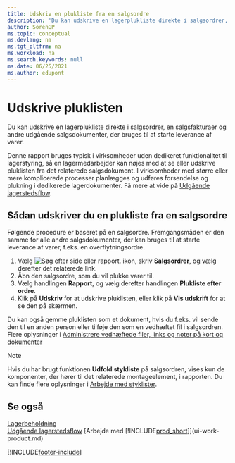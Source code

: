 ```yaml
---
title: Udskriv en plukliste fra en salgsordre
description: 'Du kan udskrive en lagerplukliste direkte i salgsordrer, salg, fakturaer og andre udgående salgsdokumenter.'
author: SorenGP
ms.topic: conceptual
ms.devlang: na
ms.tgt_pltfrm: na
ms.workload: na
ms.search.keywords: null
ms.date: 06/25/2021
ms.author: edupont
---
```

# <a name="print-the-picking-list" />Udskrive pluklisten

Du kan udskrive en lagerplukliste direkte i salgsordrer, en salgsfakturaer og andre udgående salgsdokumenter, der bruges til at starte leverance af varer.

Denne rapport bruges typisk i virksomheder uden dedikeret funktionalitet til lagerstyring, så en lagermedarbejder kan nøjes med at se eller udskrive pluklisten fra det relaterede salgsdokument. I virksomheder med større eller mere komplicerede processer planlægges og udføres forsendelse og plukning i dedikerede lagerdokumenter. Få mere at vide på [Udgående lagerstedsflow](design-details-outbound-warehouse-flow.md).

## <a name="to-print-a-picking-list-from-a-sales-order" />Sådan udskriver du en plukliste fra en salgsordre

Følgende procedure er baseret på en salgsordre. Fremgangsmåden er den samme for alle andre salgsdokumenter, der kan bruges til at starte leverance af varer, f.eks. en overflytningsordre.

1. Vælg ![Søg efter side eller rapport.](media/ui-search/search_small.png "Ikonet Søg efter side eller rapport") ikon, skriv **Salgsordrer**, og vælg derefter det relaterede link.  
2. Åbn den salgsordre, som du vil plukke varer til.  
3. Vælg handlingen **Rapport**, og vælg derefter handlingen **Plukliste efter ordre**.  
4. Klik på **Udskriv** for at udskrive pluklisten, eller klik på **Vis udskrift** for at se den på skærmen.

Du kan også gemme pluklisten som et dokument, hvis du f.eks. vil sende den til en anden person eller tilføje den som en vedhæftet fil i salgsordren. Flere oplysninger i [Administrere vedhæftede filer, links og noter på kort og dokumenter](ui-how-add-link-to-record.md)

> [!NOTE]
> Hvis du har brugt funktionen **Udfold stykliste** på salgsordren, vises kun de komponenter, der hører til det relaterede montageelement, i rapporten. Du kan finde flere oplysninger i [Arbejde med styklister](inventory-how-work-BOMs.md).

## <a name="see-also" />Se også

[Lagerbeholdning](inventory-manage-inventory.md)  
[Udgående lagerstedsflow](design-details-outbound-warehouse-flow.md)
[Arbejde med [!INCLUDE[prod_short](includes/prod_short.md)]](ui-work-product.md)  

[!INCLUDE[footer-include](includes/footer-banner.md)]
